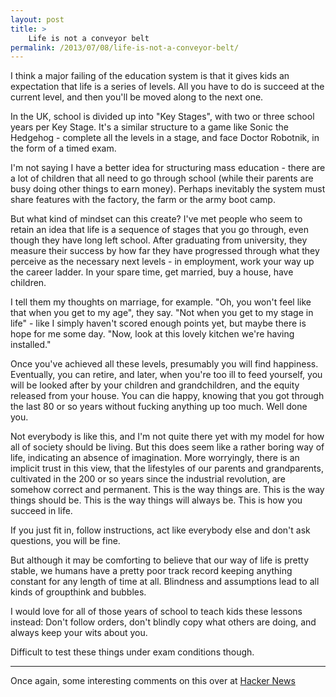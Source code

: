 ```yaml
---
layout: post
title: >
    Life is not a conveyor belt
permalink: /2013/07/08/life-is-not-a-conveyor-belt/
---
```

I think a major failing of the education system is that it gives kids an expectation that life is a series of levels. All you have to do is succeed at the current level, and then you'll be moved along to the next one.

In the UK, school is divided up into "Key Stages", with two or three school years per Key Stage. It's a similar structure to a game like Sonic the Hedgehog - complete all the levels in a stage, and face Doctor Robotnik, in the form of a timed exam.

I'm not saying I have a better idea for structuring mass education - there are a lot of children that all need to go through school (while their parents are busy doing other things to earn money). Perhaps inevitably the system must share features with the factory, the farm or the army boot camp.

But what kind of mindset can this create? I've met people who seem to retain an idea that life is a sequence of stages that you go through, even though they have long left school. After graduating from university, they measure their success by how far they have progressed through what they perceive as the necessary next levels - in employment, work your way up the career ladder. In your spare time, get married, buy a house, have children.

I tell them my thoughts on marriage, for example. "Oh, you won't feel like that when you get to my age", they say. "Not when you get to my stage in life" - like I simply haven't scored enough points yet, but maybe there is hope for me some day. "Now, look at this lovely kitchen we're having installed."

Once you've achieved all these levels, presumably you will find happiness. Eventually, you can retire, and later, when you're too ill to feed yourself, you will be looked after by your children and grandchildren, and the equity released from your house. You can die happy, knowing that you got through the last 80 or so years without fucking anything up too much. Well done you.

Not everybody is like this, and I'm not quite there yet with my model for how all of society should be living. But this does seem like a rather boring way of life, indicating an absence of imagination. More worryingly, there is an implicit trust in this view, that the lifestyles of our parents and grandparents, cultivated in the 200 or so years since the industrial revolution, are somehow correct and permanent. This is the way things are. This is the way things should be. This is the way things will always be. This is how you succeed in life.

If you just fit in, follow instructions, act like everybody else and don't ask questions, you will be fine.

But although it may be comforting to believe that our way of life is pretty stable, we humans have a pretty poor track record keeping anything constant for any length of time at all. Blindness and assumptions lead to all kinds of groupthink and bubbles.

I would love for all of those years of school to teach kids these lessons instead: Don't follow orders, don't blindly copy what others are doing, and always keep your wits about you.

Difficult to test these things under exam conditions though.

---

Once again, some interesting comments on this over at <a href="https://news.ycombinator.com/item?id=6005877">Hacker News</a>